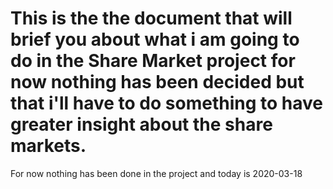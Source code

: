 # This is the the document that will brief you about what i am going to do in the Share Market project for now nothing has been decided but that i'll have to do something to have greater insight about the share markets.

For now nothing has been done in the  project and today is 2020-03-18
